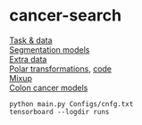 # cancer-search

[Task & data](https://codenrock.com/contests/hackhealth#/tasks/934/2186)  
[Segmentation models](https://github.com/qubvel/segmentation_models.pytorch)  
[Extra data](https://warwick.ac.uk/fac/cross_fac/tia/data/)  
[Polar transformations](https://ieeexplore.ieee.org/stamp/stamp.jsp?tp=&arnumber=9551998), [code](https://github.com/marinbenc/medical-polar-training/blob/main/polar_transformations.py)  
[Mixup](https://openreview.net/pdf?id=rkBBChjiG#:~:text=Medical%20image%20segmentation%20is%20often,building%20robust%20deep%20learning%20pipelines.)  
[Colon cancer models](https://hal.archives-ouvertes.fr/hal-03321646/document)  


~~~
python main.py Configs/cnfg.txt
tensorboard --logdir runs
~~~
